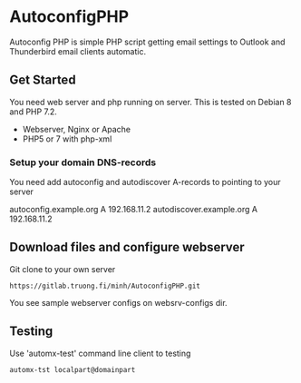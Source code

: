 # AutoconfigPHP

Autoconfig PHP is simple PHP script getting email settings to Outlook and Thunderbird email clients automatic. 

## Get Started

You need web server and php running on server. This is tested on Debian 8 and PHP 7.2.

* Webserver, Nginx or Apache
* PHP5 or 7 with php-xml

### Setup your domain DNS-records

You need add autoconfig and autodiscover A-records to pointing to your server

autoconfig.example.org A 192.168.11.2
autodiscover.example.org A 192.168.11.2

## Download files and configure webserver

Git clone to your own server

```
https://gitlab.truong.fi/minh/AutoconfigPHP.git
```

You see sample webserver configs on websrv-configs dir. 

## Testing

Use 'automx-test' command line client to testing

```
automx-tst localpart@domainpart
```
